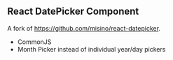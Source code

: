 

## React DatePicker Component

A fork of https://github.com/misino/react-datepicker. 

* CommonJS
* Month Picker instead of individual year/day pickers